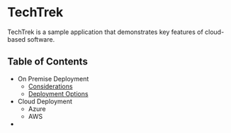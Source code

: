# TechTrek

TechTrek is a sample application that demonstrates key features of cloud-based software.

## Table of Contents

- On Premise Deployment
    - [Considerations](./OnPremConsiderations.md)
    - [Deployment Options](./OnPremDeployment.md)
- Cloud Deployment
    - Azure
    - AWS
- 